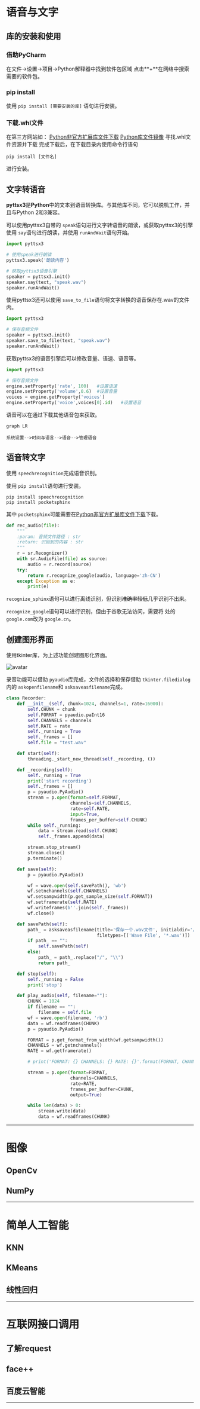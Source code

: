 # 语音与文字

## 库的安装和使用

### 借助PyCharm

在文件->设置->项目->Python解释器中找到软件包区域
点击**+**在网络中搜索需要的软件包。

### pip install

使用 `pip install [需要安装的库]` 语句进行安装。

### 下载.whl文件

在第三方网站如：
[Python非官方扩展库文件下载](https://www.lfd.uci.edu/~gohlke/pythonlibs/ "Python非官方扩展库文件下载")
[Python库文件镜像](https://pypi.org/simple/ "Python库文件镜像")
寻找.whl文件资源并下载
完成下载后，在下载目录内使用命令行语句

```shell
pip install [文件名]
```

进行安装。

## 文字转语音

**pyttsx3**是**Python**中的文本到语音转换库。与其他库不同，它可以脱机工作，并且与Python 2和3兼容。

可以使用pyttsx3自带的 `speak`语句进行文字转语音的朗读，或获取pyttsx3的引擎使用 `say`语句进行朗读，并使用 `runAndWait`语句开始。

```python
import pyttsx3

# 使用speak进行朗读
pyttsx3.speak('朗读内容')

# 获取pyttsx3语音引擎
speaker = pyttsx3.init()
speaker.say(text, "speak.wav")
speaker.runAndWait()
```

使用pyttsx3还可以使用 `save_to_file`语句将文字转换的语音保存在.wav的文件内。

```python
import pyttsx3

# 保存音频文件
speaker = pyttsx3.init()
speaker.save_to_file(text, "speak.wav")
speaker.runAndWait()
```

获取pyttsx3的语音引擎后可以修改音量、语速、语音等。

```python
import pyttsx3

# 保存音频文件
engine.setProperty('rate', 100)   #设置语速
engine.setProperty('volume',0.6)  #设置音量
voices = engine.getProperty('voices') 
engine.setProperty('voice',voices[0].id)   #设置语音
```

语音可以在通过下载其他语音包来获取。

```mermaid
graph LR

系统设置-->时间与语言-->语音-->管理语音
```

## 语音转文字

使用 `speechrecognition`完成语音识别。

使用 `pip install`语句进行安装。

```shell
pip install speechrecognition
pip install pocketsphinx
```

其中 `pocketsphinx`可能需要在[Python非官方扩展库文件下载](https://www.lfd.uci.edu/~gohlke/pythonlibs/ "Python非官方扩展库文件")下载。

```python
def rec_audio(file):
    """
    :param: 音频文件路径 : str
    :return: 识别到的内容 : str
    """
    r = sr.Recognizer()
    with sr.AudioFile(file) as source:
        audio = r.record(source)
    try:
        return r.recognize_google(audio, language='zh-CN')
    except Exception as e:
        print(e)
```

`recognize_sphinx`语句可以进行离线识别，但识别~~准确率较低~~几乎识别不出来。

`recognize_google`语句可以进行识别，但由于谷歌无法访问，需要将 处的 `google.com`改为 `google.cn`。

## 创建图形界面

使用tkinter库，为上述功能创建图形化界面。

![avatar](tk1.jpg)

录音功能可以借助 `pyaudio`库完成，文件的选择和保存借助 `tkinter.filedialog`内的
`askopenfilename`和 `asksaveasfilename`完成。

```python
class Recorder:
    def __init__(self, chunk=1024, channels=1, rate=16000):
        self.CHUNK = chunk
        self.FORMAT = pyaudio.paInt16
        self.CHANNELS = channels
        self.RATE = rate
        self._running = True
        self._frames = []
        self.file = "test.wav"

    def start(self):
        threading._start_new_thread(self._recording, ())

    def _recording(self):
        self._running = True
        print('start recording')
        self._frames = []
        p = pyaudio.PyAudio()
        stream = p.open(format=self.FORMAT,
                        channels=self.CHANNELS,
                        rate=self.RATE,
                        input=True,
                        frames_per_buffer=self.CHUNK)
        while self._running:
            data = stream.read(self.CHUNK)
            self._frames.append(data)

        stream.stop_stream()
        stream.close()
        p.terminate()

    def save(self):
        p = pyaudio.PyAudio()

        wf = wave.open(self.savePath(), 'wb')
        wf.setnchannels(self.CHANNELS)
        wf.setsampwidth(p.get_sample_size(self.FORMAT))
        wf.setframerate(self.RATE)
        wf.writeframes(b''.join(self._frames))
        wf.close()

    def savePath(self):
        path_ = asksaveasfilename(title='保存一个.wav文件', initialdir='/',
                                  filetypes=[('Wave File', '*.wav')])
        if path_ == "":
            self.savePath(self)
        else:
            path_ = path_.replace("/", "\\")
            return path_

    def stop(self):
        self._running = False
        print('stop')

    def play_audio(self, filename=""):
        CHUNK = 1024
        if filename == "":
            filename = self.file
        wf = wave.open(filename, 'rb')
        data = wf.readframes(CHUNK)
        p = pyaudio.PyAudio()

        FORMAT = p.get_format_from_width(wf.getsampwidth())
        CHANNELS = wf.getnchannels()
        RATE = wf.getframerate()

        # print('FORMAT: {} CHANNELS: {} RATE: {}'.format(FORMAT, CHANNELS, RATE))

        stream = p.open(format=FORMAT,
                        channels=CHANNELS,
                        rate=RATE,
                        frames_per_buffer=CHUNK,
                        output=True)

        while len(data) > 0:
            stream.write(data)
            data = wf.readframes(CHUNK)
```

---

# 图像

## OpenCv

## NumPy

---

# 简单人工智能

## KNN

## KMeans

## 线性回归

---

# 互联网接口调用

## 了解request

## face++

## 百度云智能

---
